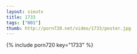 ```yaml
--- 
layout: sieutv
title: 1733
tags: ["001"]
thumb: http://porn720.net/video/1733/poster.jpg
---
```

{% include porn720 key="1733" %} 
